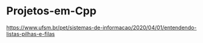 # Projetos-em-Cpp
https://www.ufsm.br/pet/sistemas-de-informacao/2020/04/01/entendendo-listas-pilhas-e-filas
